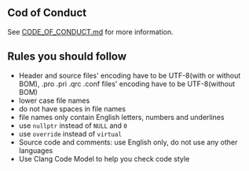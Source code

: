 ## Cod of Conduct
See [CODE_OF_CONDUCT.md](/CODE_OF_CONDUCT.md) for more information.

## Rules you should follow
- Header and source files' encoding have to be UTF-8(with or without BOM), .pro .pri .qrc .conf files' encoding have to be UTF-8(without BOM)
- lower case file names
- do not have spaces in file names
- file names only contain English letters, numbers and underlines
- use `nullptr` instead of `NULL` and `0`
- use `override` instead of `virtual`
- Source code and comments: use English only, do not use any other languages
- Use Clang Code Model to help you check code style
